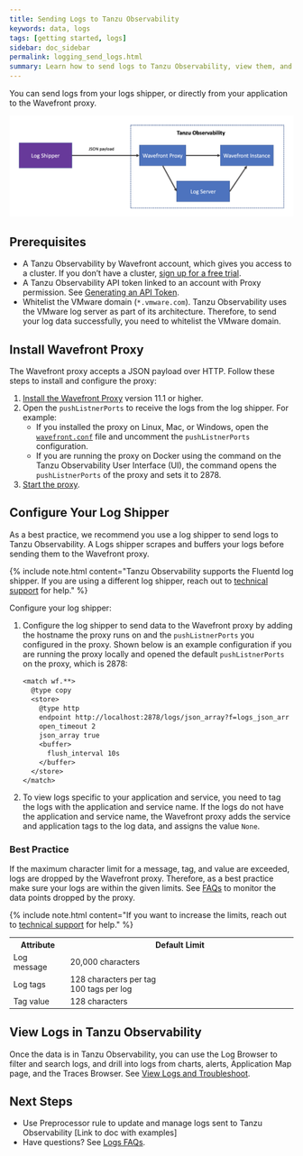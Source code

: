 ```yaml
---
title: Sending Logs to Tanzu Observability
keywords: data, logs
tags: [getting started, logs]
sidebar: doc_sidebar
permalink: logging_send_logs.html
summary: Learn how to send logs to Tanzu Observability, view them, and make decisions from the logs data.
---
```


You can send logs from your logs shipper, or directly from your application to the Wavefront proxy.

![shows how data goes from the log shipper to the wavefront proxy and then to the Wavefront instance](images/logging_send_logs.png)

## Prerequisites

* A Tanzu Observability by Wavefront account, which gives you access to a cluster. If you don’t have a cluster, [sign up for a free trial](https://tanzu.vmware.com/observability-trial).
* A Tanzu Observability API token linked to an account with Proxy permission. See [Generating an API Token](wavefront_api.html#generating-an-api-token).
* Whitelist the VMware domain (`*.vmware.com`). 
  Tanzu Observability uses the VMware log server as part of its architecture. Therefore, to send your log data successfully, you need to whitelist the VMware domain.

## Install Wavefront Proxy 

The Wavefront proxy accepts a JSON payload over HTTP. Follow these steps to install and configure the proxy:
1. [Install the Wavefront Proxy](proxies_installing.html) version 11.1 or higher.
1. Open the `pushListnerPorts` to receive the logs from the log shipper.
    For example:
    * If you installed the proxy on Linux, Mac, or Windows, open the [`wavefront.conf`](proxies_configuring.html#proxy-file-paths) file and uncomment the `pushListnerPorts` configuration.
    * If you are running the proxy on Docker using the command on the Tanzu Observability User Interface (UI), the command opens the `pushListnerPorts` of the proxy and sets it to 2878.
1. [Start the proxy](proxies_installing.html#start-and-stop-a-proxy).

## Configure Your Log Shipper

As a best practice, we recommend you use a log shipper to send logs to Tanzu Observability. A Logs shipper scrapes and buffers your logs before sending them to the Wavefront proxy.

{% include note.html content="Tanzu Observability supports the Fluentd log shipper. If you are using a different log shipper, reach out to [technical support](https://docs.wavefront.com/wavefront_support_feedback.html#support) for help." %}

Configure your log shipper:
  1. Configure the log shipper to send data to the Wavefront proxy by adding the hostname the proxy runs on and the `pushListnerPorts` you configured in the proxy.
      Shown below is an example configuration if you are running the proxy locally and opened the default `pushListnerPorts` on the proxy, which is 2878:
      ```
      <match wf.**>
        @type copy
        <store>
          @type http
          endpoint http://localhost:2878/logs/json_array?f=logs_json_arr
          open_timeout 2
          json_array true
          <buffer>
            flush_interval 10s
          </buffer>
        </store>
      </match>
      ```
  1. To view logs specific to your application and service, you need to tag the logs with the application and service name. If the logs do not have the application and service name, the Wavefront proxy adds the service and application tags to the log data, and assigns the value `None`. 
  
### Best Practice

If the maximum character limit for a message, tag, and value are exceeded, logs are dropped by the Wavefront proxy. Therefore, as a best practice make sure your logs are within the given limits. See [FAQs](logging_faq.html#track-data-dropped-by-proxy) to monitor the data points dropped by the proxy.

{% include note.html content="If you want to increase the limits, reach out to [technical support](https://docs.wavefront.com/wavefront_support_feedback.html#support) for help." %}

<table style="width: 100;">
  <tr>
    <th width="20%">
      Attribute
    </th>
    <th width="80%">
      Default Limit
    </th>
  </tr>
  <tr>
    <td>
      Log message
    </td>
    <td>
      20,000 characters
    </td>
  </tr>
  <tr>
    <td>
      Log tags
    </td>
    <td>
      128 characters per tag<br/>
      100 tags per log
    </td>
  </tr>
  <tr>
    <td>
      Tag value
    </td>
    <td>
      128 characters
    </td>
  </tr>
</table>


## View Logs in Tanzu Observability

Once the data is in Tanzu Observability, you can use the Log Browser to filter and search logs, and drill into logs from charts, alerts, Application Map page, and the Traces Browser. See [View Logs and Troubleshoot](logging_overview.html#view-logs-and-troubleshoot).

## Next Steps

* Use Preprocessor rule to update and manage logs sent to Tanzu Observability [Link to doc with examples]
* Have questions? See [Logs FAQs](logging_faq.html).
